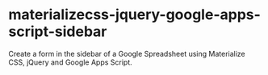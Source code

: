# materializecss-jquery-google-apps-script-sidebar
Create a form in the sidebar of a Google Spreadsheet using Materialize CSS, jQuery and Google Apps Script.
